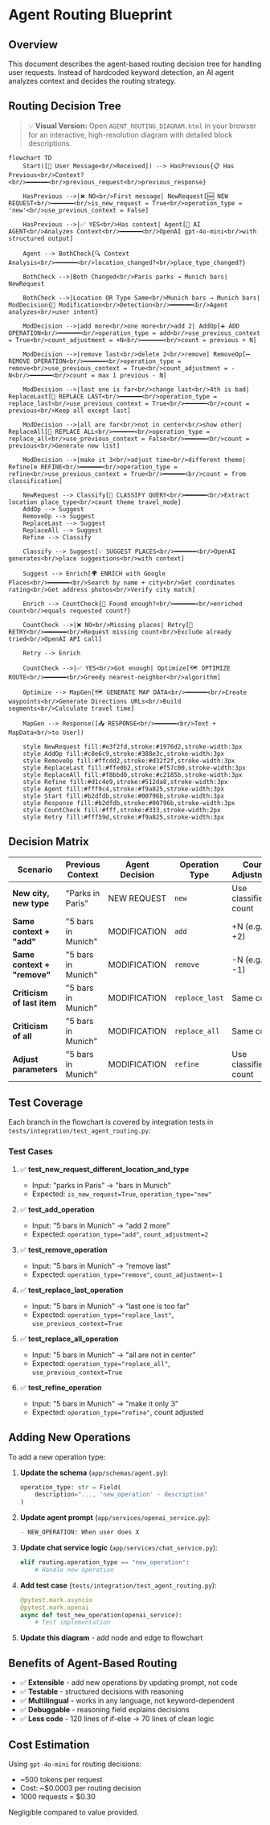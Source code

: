 # Agent Routing Blueprint

## Overview

This document describes the agent-based routing decision tree for handling user requests.
Instead of hardcoded keyword detection, an AI agent analyzes context and decides the routing strategy.

## Routing Decision Tree

> 💡 **Visual Version:** Open `AGENT_ROUTING_DIAGRAM.html` in your browser for an interactive, high-resolution diagram with detailed block descriptions.

```mermaid
flowchart TD
    Start([👤 User Message<br/>Received]) --> HasPrevious{📋 Has Previous<br/>Context?<br/>━━━━━━<br/>previous_request<br/>previous_response}

    HasPrevious -->|❌ NO<br/>First message| NewRequest[🆕 NEW REQUEST<br/>━━━━━━<br/>is_new_request = True<br/>operation_type = 'new'<br/>use_previous_context = False]

    HasPrevious -->|✅ YES<br/>Has context| Agent[🤖 AI AGENT<br/>Analyzes Context<br/>━━━━━━<br/>OpenAI gpt-4o-mini<br/>with structured output]

    Agent --> BothCheck{🔍 Context Analysis<br/>━━━━━━<br/>location_changed?<br/>place_type_changed?}

    BothCheck -->|Both Changed<br/>Paris parks → Munich bars| NewRequest

    BothCheck -->|Location OR Type Same<br/>Munich bars → Munich bars| ModDecision{📝 Modification<br/>Detection<br/>━━━━━━<br/>Agent analyzes<br/>user intent}

    ModDecision -->|add more<br/>one more<br/>add 2| AddOp[➕ ADD OPERATION<br/>━━━━━━<br/>operation_type = add<br/>use_previous_context = True<br/>count_adjustment = +N<br/>━━━━━━<br/>count = previous + N]

    ModDecision -->|remove last<br/>delete 2<br/>remove| RemoveOp[➖ REMOVE OPERATION<br/>━━━━━━<br/>operation_type = remove<br/>use_previous_context = True<br/>count_adjustment = -N<br/>━━━━━━<br/>count = max 1 previous - N]

    ModDecision -->|last one is far<br/>change last<br/>4th is bad| ReplaceLast[🔄 REPLACE LAST<br/>━━━━━━<br/>operation_type = replace_last<br/>use_previous_context = True<br/>━━━━━━<br/>count = previous<br/>Keep all except last]

    ModDecision -->|all are far<br/>not in center<br/>show other| ReplaceAll[🔄 REPLACE ALL<br/>━━━━━━<br/>operation_type = replace_all<br/>use_previous_context = False<br/>━━━━━━<br/>count = previous<br/>Generate new list]

    ModDecision -->|make it 3<br/>adjust time<br/>different theme| Refine[⚙️ REFINE<br/>━━━━━━<br/>operation_type = refine<br/>use_previous_context = True<br/>━━━━━━<br/>count = from classification]

    NewRequest --> Classify[🧠 CLASSIFY QUERY<br/>━━━━━━<br/>Extract location place_type<br/>count theme travel_mode]
    AddOp --> Suggest
    RemoveOp --> Suggest
    ReplaceLast --> Suggest
    ReplaceAll --> Suggest
    Refine --> Classify

    Classify --> Suggest[💡 SUGGEST PLACES<br/>━━━━━━<br/>OpenAI generates<br/>place suggestions<br/>with context]

    Suggest --> Enrich[🌍 ENRICH with Google Places<br/>━━━━━━<br/>Search by name + city<br/>Get coordinates rating<br/>Get address photos<br/>Verify city match]

    Enrich --> CountCheck{🔢 Found enough?<br/>━━━━━━<br/>enriched count<br/>equals requested count?}

    CountCheck -->|❌ NO<br/>Missing places| Retry[🔄 RETRY<br/>━━━━━━<br/>Request missing count<br/>Exclude already tried<br/>OpenAI API call]

    Retry --> Enrich

    CountCheck -->|✅ YES<br/>Got enough| Optimize[🗺️ OPTIMIZE ROUTE<br/>━━━━━━<br/>Greedy nearest-neighbor<br/>algorithm]

    Optimize --> MapGen[🗺️ GENERATE MAP DATA<br/>━━━━━━<br/>Create waypoints<br/>Generate Directions URLs<br/>Build segments<br/>Calculate travel time]

    MapGen --> Response([📤 RESPONSE<br/>━━━━━━<br/>Text + MapData<br/>to User])

    style NewRequest fill:#e3f2fd,stroke:#1976d2,stroke-width:3px
    style AddOp fill:#c8e6c9,stroke:#388e3c,stroke-width:3px
    style RemoveOp fill:#ffcdd2,stroke:#d32f2f,stroke-width:3px
    style ReplaceLast fill:#ffe0b2,stroke:#f57c00,stroke-width:3px
    style ReplaceAll fill:#f8bbd0,stroke:#c2185b,stroke-width:3px
    style Refine fill:#d1c4e9,stroke:#512da8,stroke-width:3px
    style Agent fill:#fff9c4,stroke:#f9a825,stroke-width:3px
    style Start fill:#b2dfdb,stroke:#00796b,stroke-width:3px
    style Response fill:#b2dfdb,stroke:#00796b,stroke-width:3px
    style CountCheck fill:#fff,stroke:#333,stroke-width:2px
    style Retry fill:#fff59d,stroke:#f9a825,stroke-width:3px
```

## Decision Matrix

| Scenario | Previous Context | Agent Decision | Operation Type | Count Adjustment |
|----------|------------------|----------------|----------------|------------------|
| **New city, new type** | "Parks in Paris" | NEW REQUEST | `new` | Use classified count |
| **Same context + "add"** | "5 bars in Munich" | MODIFICATION | `add` | +N (e.g., +2) |
| **Same context + "remove"** | "5 bars in Munich" | MODIFICATION | `remove` | -N (e.g., -1) |
| **Criticism of last item** | "5 bars in Munich" | MODIFICATION | `replace_last` | Same count |
| **Criticism of all** | "5 bars in Munich" | MODIFICATION | `replace_all` | Same count |
| **Adjust parameters** | "5 bars in Munich" | MODIFICATION | `refine` | Use classified count |

## Test Coverage

Each branch in the flowchart is covered by integration tests in `tests/integration/test_agent_routing.py`:

### Test Cases

1. ✅ **test_new_request_different_location_and_type**
   - Input: "parks in Paris" → "bars in Munich"
   - Expected: `is_new_request=True`, `operation_type="new"`

2. ✅ **test_add_operation**
   - Input: "5 bars in Munich" → "add 2 more"
   - Expected: `operation_type="add"`, `count_adjustment=2`

3. ✅ **test_remove_operation**
   - Input: "5 bars in Munich" → "remove last"
   - Expected: `operation_type="remove"`, `count_adjustment=-1`

4. ✅ **test_replace_last_operation**
   - Input: "5 bars in Munich" → "last one is too far"
   - Expected: `operation_type="replace_last"`, `use_previous_context=True`

5. ✅ **test_replace_all_operation**
   - Input: "5 bars in Munich" → "all are not in center"
   - Expected: `operation_type="replace_all"`, `use_previous_context=True`

6. ✅ **test_refine_operation**
   - Input: "5 bars in Munich" → "make it only 3"
   - Expected: `operation_type="refine"`, count adjusted

## Adding New Operations

To add a new operation type:

1. **Update the schema** (`app/schemas/agent.py`):
   ```python
   operation_type: str = Field(
       description="..., 'new_operation' - description"
   )
   ```

2. **Update agent prompt** (`app/services/openai_service.py`):
   ```python
   - NEW_OPERATION: When user does X
   ```

3. **Update chat service logic** (`app/services/chat_service.py`):
   ```python
   elif routing.operation_type == "new_operation":
       # Handle new operation
   ```

4. **Add test case** (`tests/integration/test_agent_routing.py`):
   ```python
   @pytest.mark.asyncio
   @pytest.mark.openai
   async def test_new_operation(openai_service):
       # Test implementation
   ```

5. **Update this diagram** - add node and edge to flowchart

## Benefits of Agent-Based Routing

- ✅ **Extensible** - add new operations by updating prompt, not code
- ✅ **Testable** - structured decisions with reasoning
- ✅ **Multilingual** - works in any language, not keyword-dependent
- ✅ **Debuggable** - reasoning field explains decisions
- ✅ **Less code** - 120 lines of if-else → 70 lines of clean logic

## Cost Estimation

Using `gpt-4o-mini` for routing decisions:
- ~500 tokens per request
- Cost: ~$0.0003 per routing decision
- 1000 requests = $0.30

Negligible compared to value provided.
